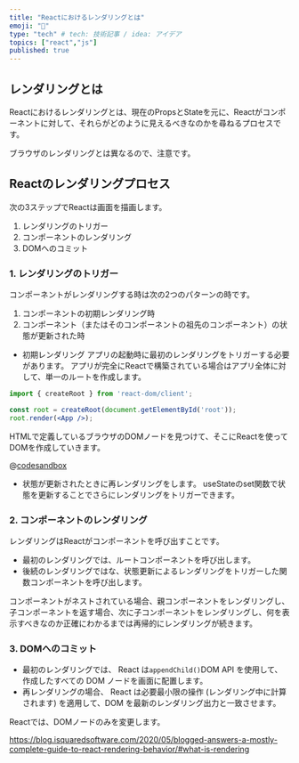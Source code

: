 ```yaml
---
title: "Reactにおけるレンダリングとは"
emoji: "👏"
type: "tech" # tech: 技術記事 / idea: アイデア
topics: ["react","js"]
published: true
---
```


## レンダリングとは
Reactにおけるレンダリングとは、現在のPropsとStateを元に、Reactがコンポーネントに対して、それらがどのように見えるべきなのかを尋ねるプロセスです。

ブラウザのレンダリングとは異なるので、注意です。

## Reactのレンダリングプロセス
次の3ステップでReactは画面を描画します。

1. レンダリングのトリガー
2. コンポーネントのレンダリング
3. DOMへのコミット


### 1. レンダリングのトリガー
コンポーネントがレンダリングする時は次の2つのパターンの時です。

1. コンポーネントの初期レンダリング時
2. コンポーネント（またはそのコンポーネントの祖先のコンポーネント）の状態が更新された時

- 初期レンダリング
アプリの起動時に最初のレンダリングをトリガーする必要があります。
アプリが完全にReactで構築されている場合はアプリ全体に対して、単一のルートを作成します。

```jsx
import { createRoot } from 'react-dom/client';

const root = createRoot(document.getElementById('root'));
root.render(<App />);
```
HTMLで定義しているブラウザのDOMノードを見つけて、そこにReactを使ってDOMを作成していきます。

@[codesandbox](https://codesandbox.io/embed/throbbing-water-bm9flr?fontsize=14&hidenavigation=1&theme=dark)

- 状態が更新されたときに再レンダリングをします。
useStateのset関数で状態を更新することでさらにレンダリングをトリガーできます。


### 2. コンポーネントのレンダリング
レンダリングはReactがコンポーネントを呼び出すことです。

- 最初のレンダリングでは、ルートコンポーネントを呼び出します。
- 後続のレンダリングではな、状態更新によるレンダリングをトリガーした関数コンポーネントを呼び出します。

コンポーネントがネストされている場合、親コンポーネントをレンダリングし、子コンポーネントを返す場合、次に子コンポーネントをレンダリングし、何を表示すべきなのか正確にわかるまでは再帰的にレンダリングが続きます。

### 3. DOMへのコミット

- 最初のレンダリングでは、 React は`appendChild()`DOM API を使用して、作成したすべての DOM ノードを画面に配置します。
- 再レンダリングの場合、 React は必要最小限の操作 (レンダリング中に計算されます) を適用して、DOM を最新のレンダリング出力と一致させます。

Reactでは、DOMノードのみを変更します。

https://blog.isquaredsoftware.com/2020/05/blogged-answers-a-mostly-complete-guide-to-react-rendering-behavior/#what-is-rendering
